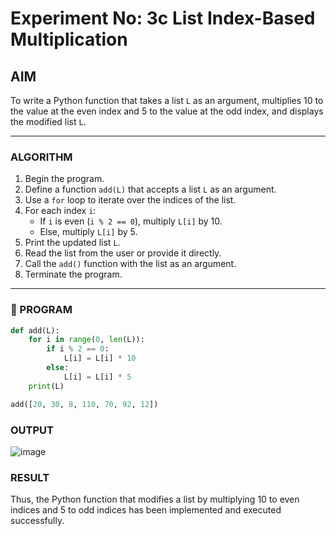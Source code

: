 # Experiment No: 3c List Index-Based Multiplication

## AIM  
To write a Python function that takes a list `L` as an argument, multiplies 10 to the value at the even index and 5 to the value at the odd index, and displays the modified list `L`.

---

### ALGORITHM  
1. Begin the program.  
2. Define a function `add(L)` that accepts a list `L` as an argument.  
3. Use a `for` loop to iterate over the indices of the list.  
4. For each index `i`:
   - If `i` is even (`i % 2 == 0`), multiply `L[i]` by 10.
   - Else, multiply `L[i]` by 5.
5. Print the updated list `L`.
6. Read the list from the user or provide it directly.
7. Call the `add()` function with the list as an argument.
8. Terminate the program.

---

### 🧾 PROGRAM

```python
def add(L):
    for i in range(0, len(L)):
        if i % 2 == 0:
            L[i] = L[i] * 10
        else:
            L[i] = L[i] * 5
    print(L)

add([20, 30, 8, 110, 70, 92, 12])

```

### OUTPUT
![image](https://github.com/user-attachments/assets/41799199-8ab0-4ec9-b7df-0a3d90ebaf94)

### RESULT
Thus, the Python function that modifies a list by multiplying 10 to even indices and 5 to odd indices has been implemented and executed successfully.
